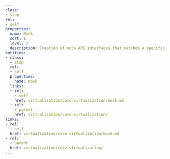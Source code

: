 ```yaml
---
class:
- stop
rel:
- self
properties:
  name: Mock
  sort: 1
  level: 2
  description: Creation of mock API interfaces that matches a specific API definition.
entities:
- class:
  - stop
  rel:
  - self
  properties:
    name: Mock
  links:
  - rel:
    - self
    href: virtualization/core-virtualization/mock.md
  - rel:
    - parent
    href: virtualization/core-virtualization/
links:
- rel:
  - self
  href: virtualization/core-virtualization/mock.md
- rel:
  - parent
  href: virtualization/core-virtualization/
...
```

